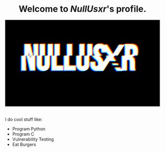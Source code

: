 <!DOCTYPE html>
<html>
  <body>
    <center><h1>Welcome to <I>NullUsxr</I>'s profile.</h1>
	<img src="https://raw.githubusercontent.com/NullUsxr/NullUsxr/main/NullUsxr_Glitch_gif.gif" alt="NullUsxr"></center>
    <br>
    <p font-family="Terminal";>I do cool stuff like: </p>
    <ul>
      <li>Program Python</li>
      <li>Program C</li>
      <li>Vulnerability Testing</li>
      <li>Eat Burgers</li>
    </ul>
  </body>
</html>
